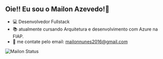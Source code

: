 ## Oie!! Eu sou o Mailon Azevedo!👋


- 💻 Desenvolvedor Fullstack
- 📚 atualmente cursando Arquitetura e desenvolvimento com Azure na FIAP.
- 📧 me contate pelo email: mailonnunes2016@gmail.com

![Mailon Status](https://github-readme-stats.vercel.app/api?username=mailonnuunes&show_icons=true&theme=tokyonight)



